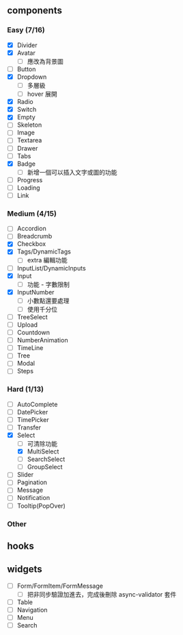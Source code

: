 ## components

### Easy (7/16)
- [x] Divider
- [x] Avatar
  - [ ] 應改為背景圖
- [ ] Button
- [x] Dropdown
  - [ ] 多層級
  - [ ] hover 展開
- [x] Radio
- [x] Switch
- [x] Empty
- [ ] Skeleton
- [ ] Image
- [ ] Textarea
- [ ] Drawer
- [ ] Tabs
- [x] Badge
  - [ ] 新增一個可以插入文字或圖的功能
- [ ] Progress
- [ ] Loading
- [ ] Link

### Medium (4/15)
- [ ] Accordion
- [ ] Breadcrumb
- [x] Checkbox
- [x] Tags/DynamicTags
  - [ ] extra 編輯功能
- [ ] InputList/DynamicInputs
- [x] Input
  - [ ] 功能 - 字數限制
- [x] InputNumber
  - [ ] 小數點還要處理
  - [ ] 使用千分位
- [ ] TreeSelect
- [ ] Upload
- [ ] Countdown
- [ ] NumberAnimation
- [ ] TimeLine
- [ ] Tree
- [ ] Modal
- [ ] Steps

### Hard (1/13)
- [ ] AutoComplete
- [ ] DatePicker
- [ ] TimePicker
- [ ] Transfer
- [x] Select
  - [ ] 可清除功能
  - [x] MultiSelect
  - [ ] SearchSelect
  - [ ] GroupSelect
- [ ] Slider
- [ ] Pagination
- [ ] Message
- [ ] Notification
- [ ] Tooltip(PopOver)

### Other

## hooks

## widgets
- [ ] Form/FormItem/FormMessage
  - [ ] 把非同步驗證加進去，完成後刪除 async-validator 套件
- [ ] Table
- [ ] Navigation
- [ ] Menu
- [ ] Search